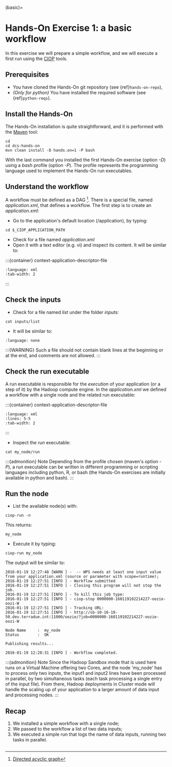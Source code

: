 (basic)=

# Hands-On Exercise 1: a basic workflow

In this exercise we will prepare a simple workflow, and we will execute a first run using the [CIOP](http://docs.terradue.com/developer-sandbox/reference/man/bash_commands_functions/index.html) tools.

## Prerequisites

- You have cloned the Hands-On git repository (see {ref}`hands-on-repo`),
- *(Only for python)* You have installed the required software (see {ref}`python-reqs`).

## Install the Hands-On

The Hands-On installation is quite straightforward, and it is performed with the [Maven](http://maven.apache.org/) tool:

```console
cd
cd dcs-hands-on
mvn clean install -D hands.on=1 -P bash
```

With the last command you installed the first Hands-On exercise (option *-D*) using a *bash* profile (option *-P*). The profile represents the programming language used to implement the Hands-On run executables.

## Understand the workflow

A workflow must be defined as a DAG [^f1]. There is a special file, named *application.xml*, that defines a workflow. The first step is to create an *application.xml*:

- Go to the application's default location (/application), by typing:

```console
cd $_CIOP_APPLICATION_PATH
```

- Check for a file named *application.xml*
- Open it with a text editor (e.g. vi) and inspect its content. It will be similar to:

:::{container} context-application-descriptor-file
```{literalinclude} src/dcs-hands-on/src/main/app-resources/hands-on-1/application.xml
:language: xml
:tab-width: 2
```
:::

## Check the inputs

- Check for a file named *list* under the folder *inputs*:

```console
cat inputs/list
```

- It will be similar to:

```{literalinclude} src/dcs-hands-on/src/main/app-resources/hands-on-1/inputs/list
:language: none
```

:::{WARNING}
Such a file should not contain blank lines at the beginning or at the end, and comments are not allowed.
:::

## Check the run executable

A run executable is responsible for the *execution* of your application (or a step of it) by the Hadoop compute engine. In the *application.xml* we defined a workflow with a single node and the related run executable:

:::{container} context-application-descriptor-file
```{literalinclude} src/dcs-hands-on/src/main/app-resources/hands-on-1/application.xml
:language: xml
:lines: 5-5
:tab-width: 2
```
:::

- Inspect the *run* executable:

```console
cat my_node/run
```

:::{admonition} Note
Depending from the profile chosen (maven's option *-P*), a run executable can be written in different programming or scripting languages including python, R, or bash (the Hands-On exercises are initially available in python and bash).
:::

## Run the node

- List the available node(s) with:

```console
ciop-run -n
```

This returns:

```console-output
my_node
```

- Execute it by typing:

```console
ciop-run my_node
```

The output will be similar to:

```console-output
2016-01-19 12:27:48 [WARN ] -  -- WPS needs at least one input value from your application.xml (source or parameter with scope=runtime);
2016-01-19 12:27:51 [INFO ] - Workflow submitted
2016-01-19 12:27:51 [INFO ] - Closing this program will not stop the job.
2016-01-19 12:27:51 [INFO ] - To kill this job type:
2016-01-19 12:27:51 [INFO ] - ciop-stop 0000000-160119102214227-oozie-oozi-W
2016-01-19 12:27:51 [INFO ] - Tracking URL:
2016-01-19 12:27:51 [INFO ] - http://sb-10-16-10-50.dev.terradue.int:11000/oozie/?job=0000000-160119102214227-oozie-oozi-W

Node Name     :  my_node
Status        :  OK

Publishing results...

2016-01-19 12:28:31 [INFO ] - Workflow completed.
```

:::{admonition} Note
Since the Hadoop Sandbox mode that is used here runs on a Virtual Machine offering two Cores, and the node 'my_node' has to process only two inputs, the input1 and input2 lines have been processed in parallel, by two simultaneous tasks (each task processing a single entry of the input file).
From there, Hadoop deployments in Cluster mode will handle the scaling up of your application to a larger amount of data input and processing nodes.
:::

## Recap

1. We installed a simple workflow with a single node;
2. We passed to the workflow a list of two data inputs;
3. We executed a simple run that logs the name of data inputs, running two tasks in parallel.

```{rubric} Footnotes
```

[^f1]: [Directed acyclic graph](http://en.wikipedia.org/wiki/Directed_acyclic_graph)
